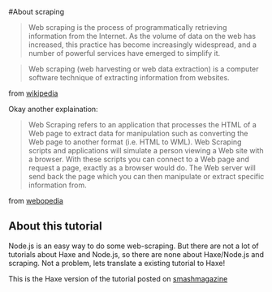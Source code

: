 #About scraping

> Web scraping is the process of programmatically retrieving information from the Internet. As the volume of data on the web has increased, this practice has become increasingly widespread, and a number of powerful services have emerged to simplify it.


> Web scraping (web harvesting or web data extraction) is a computer software technique of extracting information from websites.

from [wikipedia](https://en.wikipedia.org/wiki/Web_scraping)

Okay another explaination:
> Web Scraping refers to an application that processes the HTML of a Web page to extract data for manipulation such as converting the Web page to another format (i.e. HTML to WML). Web Scraping scripts and applications will simulate a person viewing a Web site with a browser. With these scripts you can connect to a Web page and request a page, exactly as a browser would do. The Web server will send back the page which you can then manipulate or extract specific information from.

from [webopedia](http://www.webopedia.com/TERM/W/Web_Scraping.html)

## About this tutorial

Node.js is an easy way to do some web-scraping. 
But there are not a lot of tutorials about Haxe and Node.js, so there are none about Haxe/Node.js and scraping.
Not a problem, lets translate a existing tutorial to Haxe!

This is the Haxe version of the tutorial posted on [smashmagazine](http://www.smashingmagazine.com/2015/04/web-scraping-with-nodejs/)

